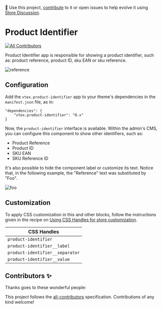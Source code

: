 📢 Use this project, [contribute](https://github.com/vtex-apps/product-identifier) to it or open issues to help evolve it using [Store Discussion](https://github.com/vtex-apps/store-discussion).

# Product Identifier
<!-- ALL-CONTRIBUTORS-BADGE:START - Do not remove or modify this section -->
[![All Contributors](https://img.shields.io/badge/all_contributors-0-orange.svg?style=flat-square)](#contributors-)
<!-- ALL-CONTRIBUTORS-BADGE:END -->

Product Identifier app is responsible for showing a product identifier, such as: product reference, product ID, sku EAN or sku reference.

![reference](https://raw.githubusercontent.com/vtex-apps/product-identifier/master/print.png)

## Configuration

Add the `vtex.product-identifier` app to your theme's dependencies in the `manifest.json` file, as in:

```
"dependencies": {
    "vtex.product-identifier": "0.x"
}
```

Now, the `product-identifier` interface is available. Within the admin's CMS, you can configure this component to show other identifiers, such as:

- Product Reference
- Product ID
- SKU EAN
- SKU Reference ID

It's also possible to hide the component label or customize its text. Notice that, in the following example, the "Reference" text was substituted by "Foo".

![foo](https://user-images.githubusercontent.com/60782333/90145130-004a0b80-dd56-11ea-9cbd-5ee621da4d69.png)

## Customization

To apply CSS customization in this and other blocks, follow the instructions given in the recipe on [Using  CSS  Handles for store customization](https://vtex.io/docs/recipes/style/using-css-handles-for-store-customization).

| CSS Handles |
| ----------- |
| `product-identifier`           | 
| `product-identifier__label`    | 
| `product-identifier__separator`| 
| `product-identifier__value`    | 

## Contributors ✨

Thanks goes to these wonderful people:

<!-- ALL-CONTRIBUTORS-LIST:START - Do not remove or modify this section -->
<!-- prettier-ignore-start -->
<!-- markdownlint-disable -->
<!-- markdownlint-enable -->
<!-- prettier-ignore-end -->
<!-- ALL-CONTRIBUTORS-LIST:END -->

This project follows the [all-contributors](https://github.com/all-contributors/all-contributors) specification. Contributions of any kind welcome!
